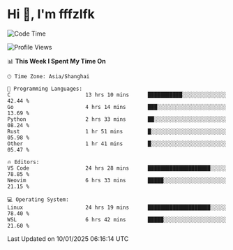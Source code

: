 # Hi 👋, I'm fffzlfk

<!--START_SECTION:waka-->
![Code Time](http://img.shields.io/badge/Code%20Time-1%2C116%20hrs%2055%20mins-blue)

![Profile Views](http://img.shields.io/badge/Profile%20Views-0-blue)

📊 **This Week I Spent My Time On** 

```text
🕑︎ Time Zone: Asia/Shanghai

💬 Programming Languages: 
C                        13 hrs 10 mins      ███████████░░░░░░░░░░░░░░   42.44 % 
Go                       4 hrs 14 mins       ███░░░░░░░░░░░░░░░░░░░░░░   13.69 % 
Python                   2 hrs 33 mins       ██░░░░░░░░░░░░░░░░░░░░░░░   08.24 % 
Rust                     1 hr 51 mins        █░░░░░░░░░░░░░░░░░░░░░░░░   05.98 % 
Other                    1 hr 41 mins        █░░░░░░░░░░░░░░░░░░░░░░░░   05.47 % 

🔥 Editors: 
VS Code                  24 hrs 28 mins      ████████████████████░░░░░   78.85 % 
Neovim                   6 hrs 33 mins       █████░░░░░░░░░░░░░░░░░░░░   21.15 % 

💻 Operating System: 
Linux                    24 hrs 19 mins      ████████████████████░░░░░   78.40 % 
WSL                      6 hrs 42 mins       █████░░░░░░░░░░░░░░░░░░░░   21.60 % 
```


 Last Updated on 10/01/2025 06:16:14 UTC
<!--END_SECTION:waka-->
